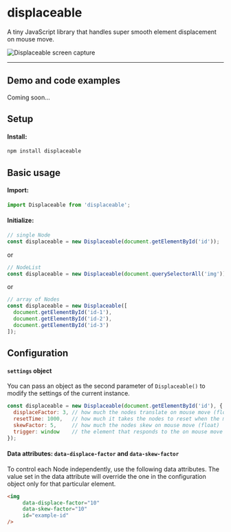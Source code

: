 # displaceable

A tiny JavaScript library that handles super smooth element displacement on mouse move.

![Displaceable screen capture](screen-capture.gif)

---

## Demo and code examples

Coming soon...

## Setup

#### Install:

```bash
npm install displaceable
```

## Basic usage

#### Import:

```js
import Displaceable from 'displaceable';
```

#### Initialize:

```js
// single Node
const displaceable = new Displaceable(document.getElementById('id'));
```

or

```js
// NodeList
const displaceable = new Displaceable(document.querySelectorAll('img'));
```

or

```js
// array of Nodes
const displaceable = new Displaceable([
  document.getElementById('id-1'),
  document.getElementById('id-2'),
  document.getElementById('id-3')
]);
```

## Configuration

#### `settings` object

You can pass an object as the second parameter of `Displaceable()` to modify the settings of the current instance.

```js
const displaceable = new Displaceable(document.getElementById('id'), {
  displaceFactor: 3, // how much the nodes translate on mouse move (float)
  resetTime: 1000,   // how much it takes the nodes to reset when the mouse leaves the trigger area (ms)
  skewFactor: 5,     // how much the nodes skew on mouse move (float)
  trigger: window    // the element that responds to the on mouse move event (window or Node)
});
```

#### Data attributes: `data-displace-factor` and `data-skew-factor`

To control each Node independently, use the following data attributes. The value set in the data attribute will override the one in the configuration object only for that particular element.

```html
<img
     data-displace-factor="10"
     data-skew-factor="10"
     id="example-id"
/>
```
